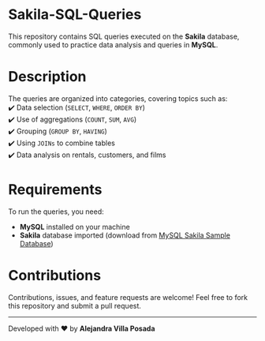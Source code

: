 # Sakila-SQL-Queries  
This repository contains SQL queries executed on the **Sakila** database, commonly used to practice data analysis and queries in **MySQL**.  

# Description  
The queries are organized into categories, covering topics such as:  
✔️ Data selection (`SELECT`, `WHERE`, `ORDER BY`)  
✔️ Use of aggregations (`COUNT`, `SUM`, `AVG`)  
✔️ Grouping (`GROUP BY`, `HAVING`)  
✔️ Using `JOINs` to combine tables  
✔️ Data analysis on rentals, customers, and films  

# Requirements  
To run the queries, you need:  
- **MySQL** installed on your machine  
- **Sakila** database imported (download from [MySQL Sakila Sample Database](https://dev.mysql.com/doc/sakila/en/))  

# Contributions
Contributions, issues, and feature requests are welcome! Feel free to fork this repository and submit a pull request.

---
Developed with ❤️ by **Alejandra Villa Posada**


